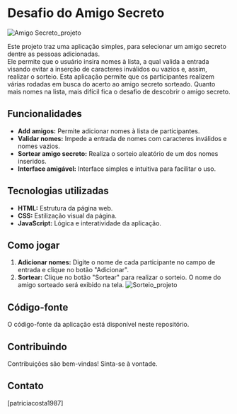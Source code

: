 # Desafio do Amigo Secreto

![Amigo Secreto_projeto](https://github.com/user-attachments/assets/36d387ce-1a7a-48bb-a22b-928c632a6de3)



Este projeto traz uma aplicação simples, para selecionar um amigo secreto dentre as pessoas adicionadas.  
Ele permite que o usuário insira nomes à lista, a qual valida a entrada visando evitar a inserção de caracteres inválidos ou vazios e, assim,  realizar o sorteio. Esta aplicação permite que os participantes realizem várias rodadas em busca do acerto ao amigo secreto sorteado.
Quanto mais nomes na lista, mais difícil fica o desafio de descobrir o amigo secreto.

## Funcionalidades

* **Add amigos:** Permite adicionar nomes à lista de participantes.
* **Validar nomes:** Impede a entrada de nomes com caracteres inválidos e nomes vazios.
* **Sortear amigo secreto:** Realiza o sorteio aleatório de um dos nomes inseridos.
* **Interface amigável:** Interface simples e intuitiva para facilitar o uso.

## Tecnologias utilizadas

* **HTML:**  Estrutura da página web.
* **CSS:** Estilização visual da página.
* **JavaScript:** Lógica e interatividade da aplicação.

## Como jogar

1. **Adicionar nomes:** Digite o nome de cada participante no campo de entrada e clique no botão "Adicionar".
2. **Sortear:** Clique no botão "Sortear" para realizar o sorteio. O nome do amigo sorteado será exibido na tela.
![Sorteio_projeto](https://github.com/user-attachments/assets/fdb09dec-5602-4fa6-8693-eae6c75bb505)


## Código-fonte

O código-fonte da aplicação está disponível neste repositório.

## Contribuindo

Contribuições são bem-vindas! Sinta-se à vontade.


## Contato

  [patriciacosta1987]

